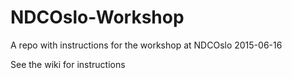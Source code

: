 # NDCOslo-Workshop
A repo with instructions for the workshop at NDCOslo 2015-06-16

See the wiki for instructions
